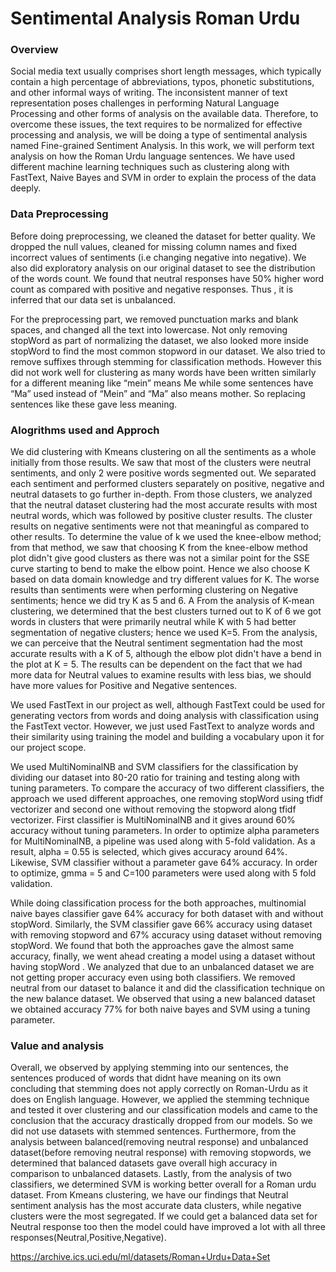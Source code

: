 # Sentimental Analysis Roman Urdu

### Overview

Social media text usually comprises short length messages, which typically contain a high percentage of abbreviations, typos, phonetic substitutions, and other informal ways of writing. The inconsistent manner of text representation poses challenges in performing Natural Language Processing and other forms of analysis on the available data. Therefore, to overcome these issues, the text requires to be normalized for effective processing and analysis, we will be doing a type of sentimental analysis named Fine-grained Sentiment Analysis. In this work, we will perform text analysis on how the Roman Urdu language sentences. We have used different machine learning techniques such as clustering along with FastText, Naive Bayes and SVM in order to explain the process of the data deeply.

### Data Preprocessing

Before doing preprocessing, we cleaned the dataset for better quality. We dropped the null values, cleaned for missing column names and fixed incorrect values of sentiments (i.e changing negative into negative). We also did exploratory analysis on our original dataset to see the distribution of the words count. We found that neutral responses have 50% higher word count as compared with positive and negative responses. Thus , it is inferred that our data set is unbalanced.

For the preprocessing part, we removed punctuation marks and blank spaces, and changed all the text into lowercase. Not only removing stopWord as part of normalizing the dataset, we also looked more inside stopWord to find the most common stopword in our dataset. We also tried to remove suffixes through stemming for classification methods. However this did not work well for clustering as many words have been written similarly for a different meaning like “mein” means Me while some sentences have “Ma” used instead of “Mein” and “Ma” also means mother. So replacing sentences like these gave less meaning.

### Alogrithms used and Approch 

We did clustering with Kmeans clustering on all the sentiments as a whole initially from those results. We saw that most of the clusters were neutral sentiments, and only 2 were positive words segmented out. We separated each sentiment and performed clusters separately on positive, negative and neutral datasets to go further in-depth. From those clusters, we analyzed that the neutral dataset clustering had the most accurate results with most neutral words, which was followed by positive cluster results. The cluster results on negative sentiments were not that meaningful as compared to other results. To determine the value of k we used the knee-elbow method; from that method, we saw that choosing K from the knee-elbow method plot didn't give good clusters as there was not a similar point for the SSE curve starting to bend to make the elbow point. Hence we also choose K based on data domain knowledge and try different values for K. The worse results than sentiments were when performing clustering on Negative sentiments; hence we did try K as 5 and 6. A From the analysis of K-mean clustering, we determined that the best clusters turned out to K of 6 we got words in clusters that were primarily neutral while K with 5 had better segmentation of negative clusters; hence we used K=5. From the analysis, we can perceive that the Neutral sentiment segmentation had the most accurate results with a K of 5, although the elbow plot didn't have a bend in the plot at K = 5. The results can be dependent on the fact that we had more data for Neutral values to examine results with less bias, we should have more values for Positive and Negative sentences.

We used FastText in our project as well, although FastText could be used for generating vectors from words and doing analysis with classification using the FastText vector. However, we just used FastText to analyze words and their similarity using training the model and building a vocabulary upon it for our project scope.

We used MultiNominalNB and SVM classifiers for the classification by dividing our dataset into 80-20 ratio for training and testing along with tuning parameters. To compare the accuracy of two different classifiers, the approach we used different approaches, one removing stopWord using tfidf vectorizer and second one without removing the stopword along tfidf vectorizer. First classifier is MultiNominalNB and it gives around 60% accuracy without tuning parameters. In order to optimize alpha parameters for MultiNominalNB, a pipeline was used along with 5-fold validation. As a result, alpha = 0.55 is selected, which gives accuracy around 64%. Likewise, SVM classifier without a parameter gave 64% accuracy. In order to optimize, gmma = 5 and C=100 parameters were used along with 5 fold validation.

While doing classification process for the both approaches, multinomial naive bayes classifier gave 64% accuracy for both dataset with and without stopWord. Similarly, the SVM classifier gave 66% accuracy using dataset with removing stopword and 67% accuracy using dataset without removing stopWord. We found that both the approaches gave the almost same accuracy, finally, we went ahead creating a model using a dataset without having stopWord . We analyzed that due to an unbalanced dataset we are not getting proper accuracy even using both classifiers. We removed neutral from our dataset to balance it and did the classification technique on the new balance dataset. We observed that using a new balanced dataset we obtained accuracy 77% for both naive bayes and SVM using a tuning parameter.

### Value and analysis 

Overall, we observed by applying stemming into our sentences, the sentences produced of words that didnt have meaning on its own concluding that stemming does not apply correctly on Roman-Urdu as it does on English language. However, we applied the stemming technique and tested it over clustering and our classification models and came to the conclusion that the accuracy drastically dropped from our models. So we did not use datasets with stemmed sentences. Furthermore, from the analysis between balanced(removing neutral response) and unbalanced dataset(before removing neutral response) with removing stopwords, we determined that balanced datasets gave overall high accuracy in comparison to unbalanced datasets. Lastly, from the analysis of two classifiers, we determined SVM is working better overall for a Roman urdu dataset. From Kmeans clustering, we have our findings that Neutral sentiment analysis has the most accurate data clusters, while negative clusters were the most segregated. If we could get a balanced data set for Neutral response too then the model could have improved a lot with all three responses(Neutral,Positive,Negative).

https://archive.ics.uci.edu/ml/datasets/Roman+Urdu+Data+Set
